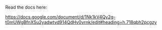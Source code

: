 Read the docs here:

https://docs.google.com/document/d/1Nk1kV4Qy2g-t0mUWgBfnXSu2yadwtvd914QdHv0vrnk/edit#heading=h.718qbh2pcgzy
